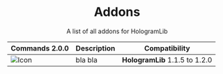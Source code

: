 <div align="center">
<h1>Addons</h1>
<p>A list of all addons for HologramLib</p>
</div>

<!-- ADDONS_START -->
| Commands 2.0.0 | Description | Compatibility |
|-------|--------|--------------------------|
| ![Icon](https://github.com/HologramLib/Commands/icon.png) | bla bla | **HologramLib** 1.1.5 to 1.2.0 |

<!-- ADDONS_END -->
